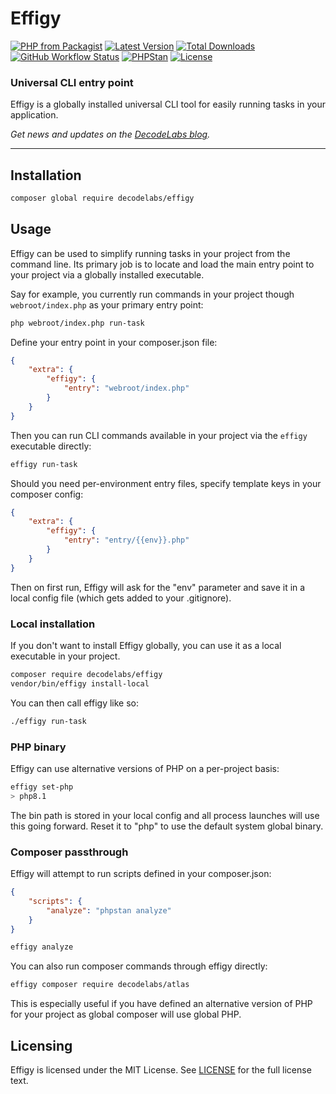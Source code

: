 # Effigy

[![PHP from Packagist](https://img.shields.io/packagist/php-v/decodelabs/effigy?style=flat)](https://packagist.org/packages/decodelabs/effigy)
[![Latest Version](https://img.shields.io/packagist/v/decodelabs/effigy.svg?style=flat)](https://packagist.org/packages/decodelabs/effigy)
[![Total Downloads](https://img.shields.io/packagist/dt/decodelabs/effigy.svg?style=flat)](https://packagist.org/packages/decodelabs/effigy)
[![GitHub Workflow Status](https://img.shields.io/github/workflow/status/decodelabs/effigy/Integrate)](https://github.com/decodelabs/effigy/actions/workflows/integrate.yml)
[![PHPStan](https://img.shields.io/badge/PHPStan-enabled-44CC11.svg?longCache=true&style=flat)](https://github.com/phpstan/phpstan)
[![License](https://img.shields.io/packagist/l/decodelabs/effigy?style=flat)](https://packagist.org/packages/decodelabs/effigy)

### Universal CLI entry point

Effigy is a globally installed universal CLI tool for easily running tasks in your application.

_Get news and updates on the [DecodeLabs blog](https://blog.decodelabs.com)._

---


## Installation

```bash
composer global require decodelabs/effigy
```

## Usage

Effigy can be used to simplify running tasks in your project from the command line. Its primary job is to locate and load the main entry point to your project via a globally installed executable.

Say for example, you currently run commands in your project though `webroot/index.php` as your primary entry point:

```bash
php webroot/index.php run-task
```

Define your entry point in your composer.json file:

```json
{
    "extra": {
        "effigy": {
            "entry": "webroot/index.php"
        }
    }
}
```

Then you can run CLI commands available in your project via the `effigy` executable directly:

```bash
effigy run-task
```

Should you need per-environment entry files, specify template keys in your composer config:

```json
{
    "extra": {
        "effigy": {
            "entry": "entry/{{env}}.php"
        }
    }
}
```

Then on first run, Effigy will ask for the "env" parameter and save it in a local config file (which gets added to your .gitignore).


### Local installation

If you don't want to install Effigy globally, you can use it as a local executable in your project.

```bash
composer require decodelabs/effigy
vendor/bin/effigy install-local
```

You can then call effigy like so:

```bash
./effigy run-task
```

### PHP binary

Effigy can use alternative versions of PHP on a per-project basis:

```bash
effigy set-php
> php8.1
```

The bin path is stored in your local config and all process launches will use this going forward. Reset it to "php" to use the default system global binary.


### Composer passthrough

Effigy will attempt to run scripts defined in your composer.json:

```json
{
    "scripts": {
        "analyze": "phpstan analyze"
    }
}
```

```bash
effigy analyze
```

You can also run composer commands through effigy directly:

```bash
effigy composer require decodelabs/atlas
```

This is especially useful if you have defined an alternative version of PHP for your project as global composer will use global PHP.

## Licensing
Effigy is licensed under the MIT License. See [LICENSE](./LICENSE) for the full license text.
